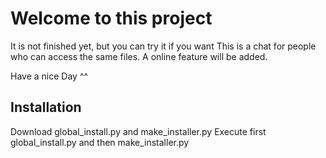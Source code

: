 # Welcome to this project
It is not finished yet, but you can try it if you want
This is a chat for people who can access the same files.
A online feature will be added.

Have a nice Day ^^

## Installation
Download global_install.py 
and make_installer.py
Execute first global_install.py and then make_installer.py

